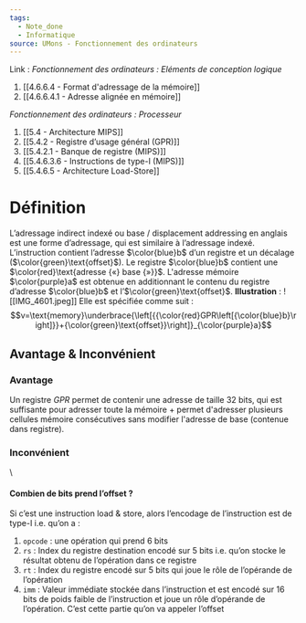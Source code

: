 ```yaml
---
tags:
  - Note_done
  - Informatique
source: UMons - Fonctionnement des ordinateurs
---
```


Link :
_Fonctionnement des ordinateurs : Eléments de conception logique_
1. [[4.6.6.4 - Format d'adressage de la mémoire]]
2. [[4.6.6.4.1 - Adresse alignée en mémoire]]

_Fonctionnement des ordinateurs : Processeur_
1. [[5.4 - Architecture MIPS]]
2. [[5.4.2 - Registre d’usage général (GPR)]]
3. [[5.4.2.1 - Banque de registre (MIPS)]]
4. [[5.4.6.3.6 - Instructions de type-I (MIPS)]]
5. [[5.4.6.5 - Architecture Load-Store]]


# Définition
L’adressage indirect indexé ou base / displacement addressing en anglais est une forme d’adressage, qui est similaire à l’adressage indexé. L’instruction contient l’adresse $\color{blue}b$ d’un registre et un décalage ($\color{green}\text{offset}$). Le registre $\color{blue}b$  contient une $\color{red}\text{adresse {«} base {»}}$. L'adresse mémoire $\color{purple}a$ est obtenue en additionnant le contenu du registre d’adresse $\color{blue}b$  et l’$\color{green}\text{offset}$.
**Illustration** : ![[IMG_4601.jpeg]]
Elle est spécifiée comme suit : $$v=\text{memory}\underbrace{\left[{{\color{red}GPR\left[{\color{blue}b}\right]}}+{\color{green}\text{offset}}\right]}_{\color{purple}a}$$
## Avantage & Inconvénient 
### Avantage 
Un registre $GPR$ permet de contenir une adresse de taille 32 bits, qui est suffisante pour adresser toute la mémoire + permet d'adresser plusieurs cellules mémoire consécutives sans modifier l'adresse de base (contenue dans registre).

### Inconvénient 
\

#### Combien de bits prend l’offset ?
Si c’est une instruction load & store, alors l’encodage de l’instruction est de type-I i.e. qu’on a :
1. `opcode` : une opération qui prend 6 bits
2. `rs` : Index du registre destination encodé sur 5 bits i.e. qu’on stocke le résultat obtenu de l’opération dans ce registre
3. `rt` : Index du registre encodé sur 5 bits qui joue le rôle de l’opérande de l’opération 
4. `imm` : Valeur immédiate stockée dans l’instruction et est encodé sur 16 bits de poids faible de l’instruction et joue un rôle d’opérande de l’opération. C’est cette partie qu’on va appeler l’offset 